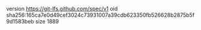 version https://git-lfs.github.com/spec/v1
oid sha256:165ca7e0d49cef3024c73931007a39cdb623350fb526628b2875b5f9d1583beb
size 1889
